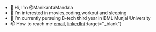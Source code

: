 - 👋 Hi, I’m @ManikantaMandala
- 👀 I’m interested in movies,coding,workout and sleeping
- 🌱 I’m currently pursuing B-tech third year in BML Munjal University
- 📫 How to reach me [email](mailto:mandala.manikanta.20cse@bmu.edu.in), [linkedIn](https://www.linkedin.com/in/manikanta-mandala-206677202/){:target="_blank"}

<!---
ManikantaMandala/ManikantaMandala is a ✨ special ✨ repository because its `README.md` (this file) appears on your GitHub profile.
You can click the Preview link to take a look at your changes.
--->
